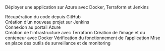 Déployer une application sur Azure avec Docker, Terraform et Jenkins

Récupération du code depuis GitHub	
Création d’un nouveau projet sur Jenkins	
Connexion au portail Azure	
Création de l’infrastructure avec Terraform	
Création de l’image et du conteneur avec Docker	
Vérification du fonctionnement de l’application	
Mise en place des outils de surveillance et de monitoring	
